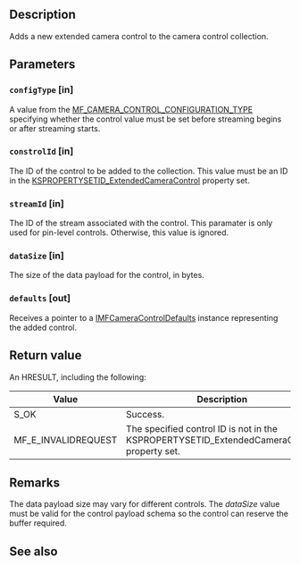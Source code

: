 ## Description

Adds a new extended camera control to the camera control collection.

## Parameters

### `configType` [in]

A value from the [MF_CAMERA_CONTROL_CONFIGURATION_TYPE](https://learn.microsoft.com/windows/win32/api/mfidl/ne-mfidl-mf_camera_control_configuration_type) specifying whether the control value must be set before streaming begins or after streaming starts.

### `constrolId` [in]

The ID of the control to be added to the collection. This value must be an ID in the [KSPROPERTYSETID_ExtendedCameraControl](https://learn.microsoft.com/windows-hardware/drivers/stream/kspropertysetid-extendedcameracontrol) property set.

### `streamId` [in]

The ID of the stream associated with the control. This paramater is only used for pin-level controls. Otherwise, this value is ignored.

### `dataSize` [in]

The size of the data payload for the control, in bytes.

### `defaults` [out]

Receives a pointer to a [IMFCameraControlDefaults](https://learn.microsoft.com/windows/win32/api/mfidl/nn-mfidl-imfcameracontroldefaults) instance representing the added control.

## Return value

An HRESULT, including the following:

| Value | Description |
|------------|-----------|
| S_OK | Success. |
| MF_E_INVALIDREQUEST | The specified control ID is not in the KSPROPERTYSETID_ExtendedCameraControl property set. |

## Remarks

The data payload size may vary for different controls. The *dataSize* value must be valid for the control payload schema so the control can reserve the buffer required.

## See also